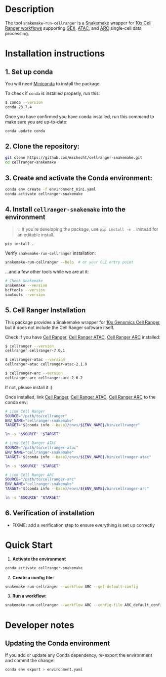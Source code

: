 # Description

The tool `snakemake-run-cellranger` is a [Snakemake](https://snakemake.readthedocs.io/en/stable/) wrapper for [10x Cell Ranger workflows](https://www.10xgenomics.com/software) supporting [GEX](https://www.10xgenomics.com/support/software/cell-ranger/latest), [ATAC](https://www.10xgenomics.com/support/software/cell-ranger-atac/latest), and [ARC](https://www.10xgenomics.com/support/software/cell-ranger-arc/latest) single-cell data processing.

# Installation instructions

## 1. Set up conda

You will need [Miniconda](https://www.anaconda.com/docs/getting-started/miniconda/main) to install the package. 

To check if `conda` is installed properly, run this:
```bash
$ conda --version
conda 23.7.4
```

Once you have confirmed you have conda installed, run this command to make sure you are up-to-date:
```bash
conda update conda
```

## 2. Clone the repository:
```bash
git clone https://github.com/mschecht/cellranger-snakemake.git
cd cellranger-snakemake
```

## 3. Create and activate the Conda environment:
```bash
conda env create -f environment_mini.yaml
conda activate cellranger-snakemake
```

## 4. Install `cellranger-snakemake` into the environment

> 💡 If you're developing the package, use `pip install -e .` instead for an editable install.

```bash
pip install .
```

Verify `snakemake-run-cellranger` installation:
```bash
snakemake-run-cellranger --help  # or your CLI entry point
```

...and a few other tools while we are at it:
```bash
# Check Snakemake
snakemake --version
bcftools --version
samtools --version
```

## 5. Cell Ranger Installation

This package provides a Snakemake wrapper for [10x Genomics Cell Ranger](https://www.10xgenomics.com/software), but it does not include the Cell Ranger software itself.

Check if you have [Cell Ranger](https://www.10xgenomics.com/support/software/cell-ranger/latest), [Cell Ranger ATAC](https://www.10xgenomics.com/support/software/cell-ranger-atac/latest), [Cell Ranger ARC](https://www.10xgenomics.com/support/software/cell-ranger-arc/latest) installed: 

```bash
$ cellranger --version
cellranger cellranger-7.0.1

$ cellranger-atac --version
cellranger-atac cellranger-atac-2.1.0

$ cellranger-arc --version
cellranger-arc cellranger-arc-2.0.2
```

If not, please install it :)

Once installed, link [Cell Ranger](https://www.10xgenomics.com/support/software/cell-ranger/latest), [Cell Ranger ATAC](https://www.10xgenomics.com/support/software/cell-ranger-atac/latest), [Cell Ranger ARC](https://www.10xgenomics.com/support/software/cell-ranger-arc/latest) to the conda env:
```bash
# Link Cell Ranger
SOURCE="/path/to/cellranger"
ENV_NAME="cellranger-snakemake"
TARGET="$(conda info --base)/envs/${ENV_NAME}/bin/cellranger"

ln -s "$SOURCE" "$TARGET"

# Link Cell Ranger ATAC
SOURCE="/path/to/cellranger-atac"
ENV_NAME="cellranger-snakemake"
TARGET="$(conda info --base)/envs/${ENV_NAME}/bin/cellranger-atac"

ln -s "$SOURCE" "$TARGET"

# Link Cell Ranger ARC
SOURCE="/path/to/cellranger-arc"
ENV_NAME="cellranger-snakemake"
TARGET="$(conda info --base)/envs/${ENV_NAME}/bin/cellranger-arc"

ln -s "$SOURCE" "$TARGET"
```

## 6. Verification of installation
- FIXME: add a verification step to ensure everything is set up correctly

# Quick Start

1. **Activate the environment**
```bash
conda activate cellranger-snakemake
```

2. **Create a config file:**
```bash
snakemake-run-cellranger --workflow ARC --get-default-config
```

3. **Run a workflow:**
```bash
snakemake-run-cellranger --workflow ARC --config-file ARC_default_config.yaml
```

# Developer notes

## Updating the Conda environment

If you add or update any Conda dependency, re-export the environment and commit the change:
```bash
conda env export > environment.yaml
```
